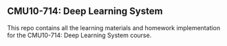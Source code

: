 ## CMU10-714: Deep Learning System

This repo contains all the learning materials and homework implementation for the CMU10-714: Deep Learning System course.

